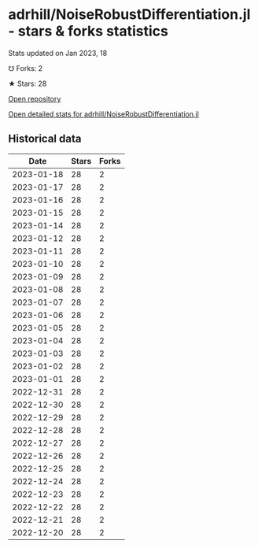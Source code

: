 # adrhill/NoiseRobustDifferentiation.jl - stars & forks statistics

Stats updated on Jan 2023, 18

☋ Forks: 2

★ Stars: 28

[Open repository](https://github.com/adrhill/NoiseRobustDifferentiation.jl)

[Open detailed stats for adrhill/NoiseRobustDifferentiation.jl](https://reviewgithub.com/rep/adrhill/NoiseRobustDifferentiation.jl)

## Historical data
| Date | Stars | Forks |
|------|-------|-------|
| 2023-01-18 | 28 | 2 | 
| 2023-01-17 | 28 | 2 | 
| 2023-01-16 | 28 | 2 | 
| 2023-01-15 | 28 | 2 | 
| 2023-01-14 | 28 | 2 | 
| 2023-01-12 | 28 | 2 | 
| 2023-01-11 | 28 | 2 | 
| 2023-01-10 | 28 | 2 | 
| 2023-01-09 | 28 | 2 | 
| 2023-01-08 | 28 | 2 | 
| 2023-01-07 | 28 | 2 | 
| 2023-01-06 | 28 | 2 | 
| 2023-01-05 | 28 | 2 | 
| 2023-01-04 | 28 | 2 | 
| 2023-01-03 | 28 | 2 | 
| 2023-01-02 | 28 | 2 | 
| 2023-01-01 | 28 | 2 | 
| 2022-12-31 | 28 | 2 | 
| 2022-12-30 | 28 | 2 | 
| 2022-12-29 | 28 | 2 | 
| 2022-12-28 | 28 | 2 | 
| 2022-12-27 | 28 | 2 | 
| 2022-12-26 | 28 | 2 | 
| 2022-12-25 | 28 | 2 | 
| 2022-12-24 | 28 | 2 | 
| 2022-12-23 | 28 | 2 | 
| 2022-12-22 | 28 | 2 | 
| 2022-12-21 | 28 | 2 | 
| 2022-12-20 | 28 | 2 | 

